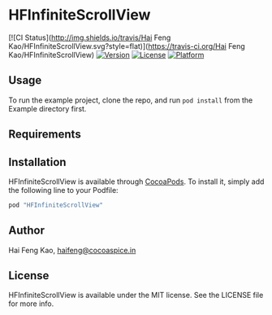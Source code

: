 # HFInfiniteScrollView

[![CI Status](http://img.shields.io/travis/Hai Feng Kao/HFInfiniteScrollView.svg?style=flat)](https://travis-ci.org/Hai Feng Kao/HFInfiniteScrollView)
[![Version](https://img.shields.io/cocoapods/v/HFInfiniteScrollView.svg?style=flat)](http://cocoapods.org/pods/HFInfiniteScrollView)
[![License](https://img.shields.io/cocoapods/l/HFInfiniteScrollView.svg?style=flat)](http://cocoapods.org/pods/HFInfiniteScrollView)
[![Platform](https://img.shields.io/cocoapods/p/HFInfiniteScrollView.svg?style=flat)](http://cocoapods.org/pods/HFInfiniteScrollView)

## Usage

To run the example project, clone the repo, and run `pod install` from the Example directory first.

## Requirements

## Installation

HFInfiniteScrollView is available through [CocoaPods](http://cocoapods.org). To install
it, simply add the following line to your Podfile:

```ruby
pod "HFInfiniteScrollView"
```

## Author

Hai Feng Kao, haifeng@cocoaspice.in

## License

HFInfiniteScrollView is available under the MIT license. See the LICENSE file for more info.
